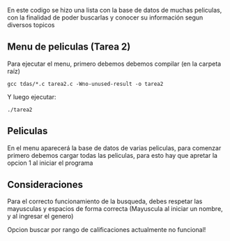 En este codigo se hizo una lista con la base de datos de muchas peliculas, con la finalidad de poder buscarlas y conocer su información segun diversos topicos

## Menu de peliculas (Tarea 2)
Para ejecutar el menu, primero debemos debemos compilar (en la carpeta raíz)
````
gcc tdas/*.c tarea2.c -Wno-unused-result -o tarea2
````

Y luego ejecutar:
````
./tarea2
````

## Peliculas
En el menu aparecerá la base de datos de varias peliculas, para comenzar primero debemos cargar todas las peliculas, para esto hay que apretar la opcion 1 al iniciar el programa

## Consideraciones
Para el correcto funcionamiento de la busqueda, debes respetar las mayusculas y espacios de forma correcta (Mayuscula al iniciar un nombre, y al ingresar el genero)

Opcion buscar por rango de calificaciones actualmente no funcional!


